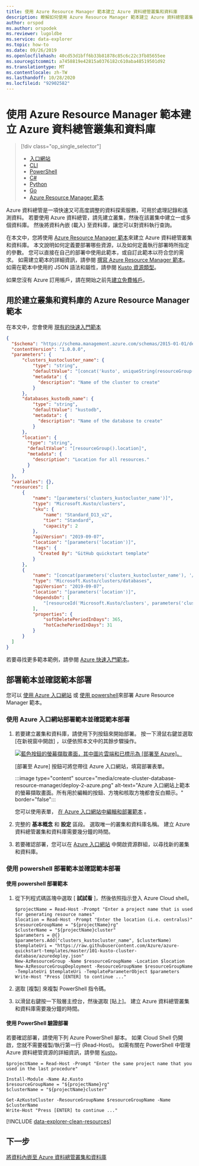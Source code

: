 ```yaml
---
title: 使用 Azure Resource Manager 範本建立 Azure 資料總管叢集和資料庫
description: 瞭解如何使用 Azure Resource Manager 範本建立 Azure 資料總管叢集和資料庫
author: orspod
ms.author: orspodek
ms.reviewer: lugoldbe
ms.service: data-explorer
ms.topic: how-to
ms.date: 09/26/2019
ms.openlocfilehash: 40cd53d1bff6b33b81878c85c6c22c3fb85655ee
ms.sourcegitcommit: a7458819e42815a0376182c610aba48519501d92
ms.translationtype: MT
ms.contentlocale: zh-TW
ms.lasthandoff: 10/28/2020
ms.locfileid: "92902582"
---
```

# <a name="create-an-azure-data-explorer-cluster-and-database-by-using-an-azure-resource-manager-template"></a>使用 Azure Resource Manager 範本建立 Azure 資料總管叢集和資料庫

> [!div class="op_single_selector"]
> * [入口網站](create-cluster-database-portal.md)
> * [CLI](create-cluster-database-cli.md)
> * [PowerShell](create-cluster-database-powershell.md)
> * [C#](create-cluster-database-csharp.md)
> * [Python](create-cluster-database-python.md)
> * [Go](create-cluster-database-go.md)
> * [Azure Resource Manager 範本](create-cluster-database-resource-manager.md)

Azure 資料總管是一項快速又可高度調整的資料探索服務，可用於處理記錄和遙測資料。 若要使用 Azure 資料總管，請先建立叢集，然後在該叢集中建立一或多個資料庫。 然後將資料內嵌 (載入) 至資料庫，讓您可以對資料執行查詢。 

在本文中，您將使用 [Azure Resource Manager 範本](/azure/azure-resource-manager/management/overview)來建立 Azure 資料總管叢集和資料庫。 本文說明如何定義要部署哪些資源，以及如何定義執行部署時所指定的參數。 您可以直接在自己的部署中使用此範本，或自訂此範本以符合您的需求。 如需建立範本的詳細資訊，請參閱 [撰寫 Azure Resource Manager 範本](/azure/azure-resource-manager/resource-group-authoring-templates)。 如需在範本中使用的 JSON 語法和屬性，請參閱 [Kusto 資源類型](/azure/templates/microsoft.kusto/allversions)。

如果您沒有 Azure 訂用帳戶，請在開始之前先[建立免費帳戶](https://azure.microsoft.com/free/)。

## <a name="azure-resource-manager-template-for-cluster-and-database-creation"></a>用於建立叢集和資料庫的 Azure Resource Manager 範本

在本文中，您會使用 [現有的快速入門範本](https://raw.githubusercontent.com/Azure/azure-quickstart-templates/master/101-kusto-cluster-database/azuredeploy.json)

```json
{
  "$schema": "https://schema.management.azure.com/schemas/2015-01-01/deploymentTemplate.json#",
  "contentVersion": "1.0.0.0",
  "parameters": {
      "clusters_kustocluster_name": {
          "type": "string",
          "defaultValue": "[concat('kusto', uniqueString(resourceGroup().id))]",
          "metadata": {
            "description": "Name of the cluster to create"
          }
      },
      "databases_kustodb_name": {
          "type": "string",
          "defaultValue": "kustodb",
          "metadata": {
            "description": "Name of the database to create"
          }
      },
      "location": {
        "type": "string",
        "defaultValue": "[resourceGroup().location]",
        "metadata": {
          "description": "Location for all resources."
        }
      }
  },
  "variables": {},
  "resources": [
      {
          "name": "[parameters('clusters_kustocluster_name')]",
          "type": "Microsoft.Kusto/clusters",
          "sku": {
              "name": "Standard_D13_v2",
              "tier": "Standard",
              "capacity": 2
          },
          "apiVersion": "2019-09-07",
          "location": "[parameters('location')]",
          "tags": {
            "Created By": "GitHub quickstart template"
          }
      },
      {
          "name": "[concat(parameters('clusters_kustocluster_name'), '/', parameters('databases_kustodb_name'))]",
          "type": "Microsoft.Kusto/clusters/databases",
          "apiVersion": "2019-09-07",
          "location": "[parameters('location')]",
          "dependsOn": [
              "[resourceId('Microsoft.Kusto/clusters', parameters('clusters_kustocluster_name'))]"
          ],
          "properties": {
              "softDeletePeriodInDays": 365,
              "hotCachePeriodInDays": 31
          }
      }
  ]
}
```

若要尋找更多範本範例，請參閱 [Azure 快速入門範本](https://azure.microsoft.com/resources/templates/)。

## <a name="deploy-the-template-and-verify-template-deployment"></a>部署範本並確認範本部署

您可以 [使用 Azure 入口網站](#use-the-azure-portal-to-deploy-the-template-and-verify-template-deployment) 或 [使用 powershell](#use-powershell-to-deploy-the-template-and-verify-template-deployment)來部署 Azure Resource Manager 範本。

### <a name="use-the-azure-portal-to-deploy-the-template-and-verify-template-deployment"></a>使用 Azure 入口網站部署範本並確認範本部署

1. 若要建立叢集和資料庫，請使用下列按鈕來開始部署。 按一下滑鼠右鍵並選取 [在新視窗中開啟]  ，以便依照本文中的其餘步驟操作。

    [![藍色按鈕的螢幕擷取畫面，其中圖片雲端和已標示為 [部署至 Azure]。](media/create-cluster-database-resource-manager/deploybutton.png)](https://portal.azure.com/#create/Microsoft.Template/uri/https%3A%2F%2Fraw.githubusercontent.com%2FAzure%2Fazure-quickstart-templates%2Fmaster%2F101-kusto-cluster-database%2Fazuredeploy.json)

    [部署至 Azure]  按鈕可將您帶往 Azure 入口網站，填寫部署表單。

    :::image type="content" source="media/create-cluster-database-resource-manager/deploy-2-azure.png" alt-text="Azure 入口網站上範本的螢幕擷取畫面。所有用於編輯的按鈕、方塊和核取方塊都會反白顯示。" border="false":::

    您可以使用表單， [在 Azure 入口網站中編輯和部署範本](/azure/azure-resource-manager/resource-manager-quickstart-create-templates-use-the-portal#edit-and-deploy-the-template) 。

1. 完整的 **基本概念** 和 **設定** 區段。 選取唯一的叢集和資料庫名稱。
建立 Azure 資料總管叢集和資料庫需要幾分鐘的時間。

1. 若要確認部署，您可以在 [Azure 入口網站](https://portal.azure.com) 中開啟資源群組，以尋找新的叢集和資料庫。 

### <a name="use-powershell-to-deploy-the-template-and-verify-template-deployment"></a>使用 powershell 部署範本並確認範本部署

#### <a name="deploy-the-template-using-powershell"></a>使用 powershell 部署範本

1. 從下列程式碼區塊中選取 [ **試試看** ]，然後依照指示登入 Azure Cloud shell。

    ```azurepowershell-interactive
    $projectName = Read-Host -Prompt "Enter a project name that is used for generating resource names"
    $location = Read-Host -Prompt "Enter the location (i.e. centralus)"
    $resourceGroupName = "${projectName}rg"
    $clusterName = "${projectName}cluster"
    $parameters = @{}
    $parameters.Add("clusters_kustocluster_name", $clusterName)
    $templateUri = "https://raw.githubusercontent.com/Azure/azure-quickstart-templates/master/101-kusto-cluster-database/azuredeploy.json"
    New-AzResourceGroup -Name $resourceGroupName -Location $location
    New-AzResourceGroupDeployment -ResourceGroupName $resourceGroupName -TemplateUri $templateUri -TemplateParameterObject $parameters
    Write-Host "Press [ENTER] to continue ..."
    ```

1. 選取 [複製] 來複製 PowerShell 指令碼。
1. 以滑鼠右鍵按一下殼層主控台，然後選取 [貼上]。
建立 Azure 資料總管叢集和資料庫需要幾分鐘的時間。

#### <a name="verify-the-deployment-using-powershell"></a>使用 PowerShell 驗證部署

若要確認部署，請使用下列 Azure PowerShell 腳本。  如果 Cloud Shell 仍開啟，您就不需要複製/執行第一行 (Read-Host)。 如需有關在 PowerShell 中管理 Azure 資料總管資源的詳細資訊，請參閱 [Kusto](/powershell/module/az.kusto/?view=azps-2.7.0)。 

```azurepowershell-interactive
$projectName = Read-Host -Prompt "Enter the same project name that you used in the last procedure"

Install-Module -Name Az.Kusto
$resourceGroupName = "${projectName}rg"
$clusterName = "${projectName}cluster"

Get-AzKustoCluster -ResourceGroupName $resourceGroupName -Name $clusterName
Write-Host "Press [ENTER] to continue ..."
```

[!INCLUDE [data-explorer-clean-resources](includes/data-explorer-clean-resources.md)]

## <a name="next-steps"></a>下一步

[將資料內嵌至 Azure 資料總管叢集和資料庫](ingest-data-overview.md)
